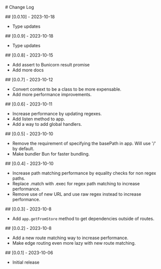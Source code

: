# Change Log

## [0.0.10] - 2023-10-18

- Type updates

## [0.0.9] - 2023-10-18

- Type updates

## [0.0.8] - 2023-10-15

- Add assert to Bunicorn result promise
- Add more docs

## [0.0.7] - 2023-10-12

- Convert context to be a class to be more expensable.
- Add more performance improvements.

## [0.0.6] - 2023-10-11

- Increase performance by updating regexes.
- Add listen method to app.
- Add a way to add global handlers.

## [0.0.5] - 2023-10-10

- Remove the requirement of specifying the basePath in app. Will use '/' by default.
- Make bundler Bun for faster bundling.

## [0.0.4] - 2023-10-10

- Increase path matching performance by equality checks for non regex paths.
- Replace .match with .exec for regex path matching to increase performance.
- Remove use of new URL and use raw regex instead to increase performance.

## [0.0.3] - 2023-10-8

- Add `app.getFromStore` method to get dependencies outside of routes.

## [0.0.2] - 2023-10-8

- Add a new route matching way to increase performance.
- Make edge routing even more lazy with new route matching.

## [0.0.1] - 2023-10-06

- Initial release
